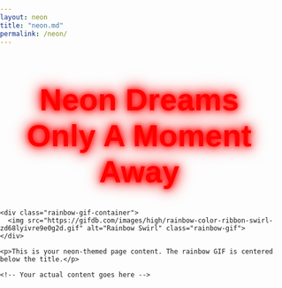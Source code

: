 ```yaml
---
layout: neon
title: "neon.md"
permalink: /neon/
---
```


<style>
  html, body {
    margin: 0;
    padding: 0;
    min-height: 100vh;
  }

  h1.rainbow-title {
    font-size: 3.5rem;
    font-weight: bold;
    text-align: center;
    padding: 20px;
    margin: 30px 0 15px 0;
    animation: rainbow-glow 8s linear infinite;
    text-shadow: 0 0 10px currentColor, 0 0 20px currentColor, 0 0 30px currentColor;
    font-family: 'Arial', sans-serif;
  }

  @keyframes rainbow-glow {
    0% { color: #ff0000; text-shadow: 0 0 10px #ff0000, 0 0 20px #ff0000, 0 0 30px #ff0000; }
    16.6% { color: #ff8800; text-shadow: 0 0 10px #ff8800, 0 0 20px #ff8800, 0 0 30px #ff8800; }
    33.3% { color: #ffff00; text-shadow: 0 0 10px #ffff00, 0 0 20px #ffff00, 0 0 30px #ffff00; }
    50% { color: #00ff00; text-shadow: 0 0 10px #00ff00, 0 0 20px #00ff00, 0 0 30px #00ff00; }
    66.6% { color: #00ffff; text-shadow: 0 0 10px #00ffff, 0 0 20px #00ffff, 0 0 30px #00ffff; }
    83.3% { color: #0088ff; text-shadow: 0 0 10px #0088ff, 0 0 20px #0088ff, 0 0 30px #0088ff; }
    100% { color: #ff00ff; text-shadow: 0 0 10px #ff00ff, 0 0 20px #ff00ff, 0 0 30px #ff00ff; }
  }

  .rainbow-gif-container {
    text-align: center;
    margin: 0 auto 30px auto;
  }

  .rainbow-gif {
    width: 175px;
    height: auto;
  }
  
  /* Content container with flex to push footer to bottom */
  .page-container {
    display: flex;
    flex-direction: column;
    min-height: 100vh;
  }
  
  .content {
    flex: 1;
  }
  
  /* Footer rainbow GIF styling */
  .footer-rainbow {
    width: 100%;
    height: 20px; /* Reduced height */
    object-fit: cover; /* Stretches the image */
    display: block;
    margin: 0;
    padding: 0;
  }
</style>

<div class="page-container">
  <div class="content">
    <h1 class="rainbow-title">Neon Dreams Only A Moment Away</h1>

    <div class="rainbow-gif-container">
      <img src="https://gifdb.com/images/high/rainbow-color-ribbon-swirl-zd68lyivre9e0g2d.gif" alt="Rainbow Swirl" class="rainbow-gif">
    </div>

    <p>This is your neon-themed page content. The rainbow GIF is centered below the title.</p>
    
    <!-- Your actual content goes here -->
  </div>
  
  <!-- Full-width rainbow GIF at the very bottom -->
  <img src="https://gifdb.com/images/high/rainbow-color-fiber-spectrum-akrpawy99rt68bn9.gif" alt="Rainbow Fiber Spectrum" class="footer-rainbow">
</div>